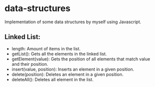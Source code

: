 # data-structures
Implementation of some data structures by myself using Javascript.

## Linked List: 

* length: Amount of items in the list.
* getList(): Gets all the elements in the linked list.
* getElement(value): Gets the position of all elements that match value and their position.
* insert(value, position): Inserts an element in a given position.
* delete(position): Deletes an element in a given position.
* deleteAll(): Deletes all element in the list.

